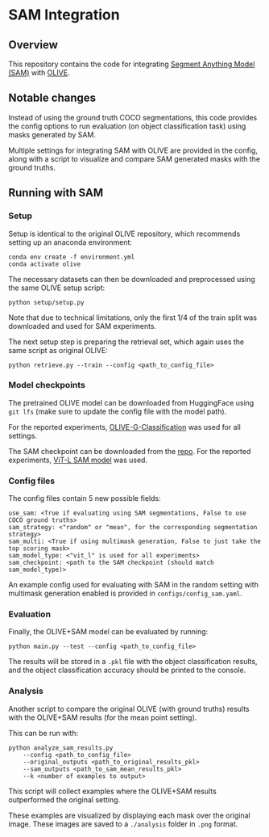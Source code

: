# SAM Integration

## Overview
This repository contains the code for integrating [Segment Anything Model (SAM)](https://github.com/facebookresearch/segment-anything) 
with [OLIVE](https://github.com/tossowski/Olive/tree/main).

## Notable changes
Instead of using the ground truth COCO segmentations, this code provides the config options to run evaluation
(on object classification task) using masks generated by SAM.

Multiple settings for integrating SAM with OLIVE are provided in the config, along with a script to visualize and 
compare SAM generated masks with the ground truths.

## Running with SAM
### Setup
Setup is identical to the original OLIVE repository, which recommends setting up an anaconda environment:
```
conda env create -f environment.yml
conda activate olive
```

The necessary datasets can then be downloaded and preprocessed using the same OLIVE setup script:
```
python setup/setup.py
```
Note that due to technical limitations, only the first 1/4 of the train split was downloaded and used for SAM experiments.

The next setup step is preparing the retrieval set, which again uses the same script as original OLIVE:
```
python retrieve.py --train --config <path_to_config_file>
```

### Model checkpoints

The pretrained OLIVE model can be downloaded from HuggingFace using `git lfs` (make sure to update the config file with the model path).

For the reported experiments, [OLIVE-G-Classification](https://huggingface.co/tossowski/OLIVE-G-Classification) was used for all settings.

The SAM checkpoint can be downloaded from the [repo](https://github.com/facebookresearch/segment-anything?tab=readme-ov-file#model-checkpoints). For the reported experiments, [ViT-L SAM model](https://dl.fbaipublicfiles.com/segment_anything/sam_vit_l_0b3195.pth) was used.

### Config files
The config files contain 5 new possible fields:
```
use_sam: <True if evaluating using SAM segmentations, False to use COCO ground truths>
sam_strategy: <"random" or "mean", for the corresponding segmentation strategy>
sam_multi: <True if using multimask generation, False to just take the top scoring mask>
sam_model_type: <"vit_l" is used for all experiments>
sam_checkpoint: <path to the SAM checkpoint (should match sam_model_type)>
```

An example config used for evaluating with SAM in the random setting with multimask generation enabled is provided in `configs/config_sam.yaml`.

### Evaluation
Finally, the OLIVE+SAM model can be evaluated by running:
```
python main.py --test --config <path_to_config_file>
```

The results will be stored in a `.pkl` file with the object classification results, and the object classification accuracy should be printed to the console.

### Analysis
Another script to compare the original OLIVE (with ground truths) results with the OLIVE+SAM results (for the mean point setting).

This can be run with:
```
python analyze_sam_results.py 
    --config <path_to_config_file> 
    --original_outputs <path_to_original_results_pkl> 
    --sam_outputs <path_to_sam_mean_results_pkl> 
    --k <number of examples to output>
```

This script will collect examples where the OLIVE+SAM results outperformed the original setting. 

These examples are visualized by displaying each mask over the original image. These images are saved to a `./analysis` folder in `.png` format.

